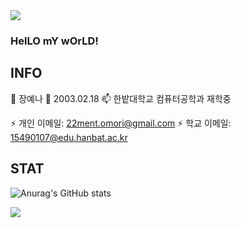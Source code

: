 <img src="https://capsule-render.vercel.app/api?type=rect&color=3ADF00&height=300&section=header&text=반갑습니다&fontSize=100" />

### HelLO mY wOrLD!
## INFO
🔭 장예나
🌱 2003.02.18
📫 한밭대학교 컴퓨터공학과 재학중

⚡ 개인 이메일: 22ment.omori@gmail.com 
⚡ 학교 이메일: 15490107@edu.hanbat.ac.kr

## STAT

![Anurag's GitHub stats](https://github-readme-stats.vercel.app/api?username=Yena-J&show_icons=true&theme=radical)

<img src="https://capsule-render.vercel.app/api?type=모양&color=색상코드&height=높이&section=footer&text=텍스트&fontSize=텍스트크기" />
